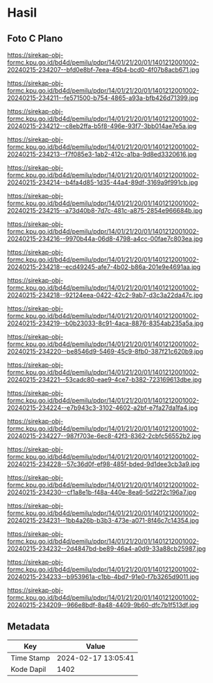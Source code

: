 # Hasil

## Foto C Plano

https://sirekap-obj-formc.kpu.go.id/bd4d/pemilu/pdpr/14/01/21/20/01/1401212001002-20240215-234207--bfd0e8bf-7eea-45b4-bcd0-4f07b8acb671.jpg

https://sirekap-obj-formc.kpu.go.id/bd4d/pemilu/pdpr/14/01/21/20/01/1401212001002-20240215-234211--fe571500-b754-4865-a93a-bfb426d71399.jpg

https://sirekap-obj-formc.kpu.go.id/bd4d/pemilu/pdpr/14/01/21/20/01/1401212001002-20240215-234212--c8eb2ffa-b5f8-496e-93f7-3bb014ae7e5a.jpg

https://sirekap-obj-formc.kpu.go.id/bd4d/pemilu/pdpr/14/01/21/20/01/1401212001002-20240215-234213--f7f085e3-1ab2-412c-a1ba-9d8ed3320616.jpg

https://sirekap-obj-formc.kpu.go.id/bd4d/pemilu/pdpr/14/01/21/20/01/1401212001002-20240215-234214--b4fa4d85-1d35-44a4-89df-3169a9f991cb.jpg

https://sirekap-obj-formc.kpu.go.id/bd4d/pemilu/pdpr/14/01/21/20/01/1401212001002-20240215-234215--a73d40b8-7d7c-481c-a875-2854e966684b.jpg

https://sirekap-obj-formc.kpu.go.id/bd4d/pemilu/pdpr/14/01/21/20/01/1401212001002-20240215-234216--9970b44a-06d8-4798-a4cc-00fae7c803ea.jpg

https://sirekap-obj-formc.kpu.go.id/bd4d/pemilu/pdpr/14/01/21/20/01/1401212001002-20240215-234218--ecd49245-afe7-4b02-b86a-201e9e4691aa.jpg

https://sirekap-obj-formc.kpu.go.id/bd4d/pemilu/pdpr/14/01/21/20/01/1401212001002-20240215-234218--92124eea-0422-42c2-9ab7-d3c3a22da47c.jpg

https://sirekap-obj-formc.kpu.go.id/bd4d/pemilu/pdpr/14/01/21/20/01/1401212001002-20240215-234219--b0b23033-8c91-4aca-8876-8354ab235a5a.jpg

https://sirekap-obj-formc.kpu.go.id/bd4d/pemilu/pdpr/14/01/21/20/01/1401212001002-20240215-234220--be8546d9-5469-45c9-8fb0-387f21c620b9.jpg

https://sirekap-obj-formc.kpu.go.id/bd4d/pemilu/pdpr/14/01/21/20/01/1401212001002-20240215-234221--53cadc80-eae9-4ce7-b382-723169613dbe.jpg

https://sirekap-obj-formc.kpu.go.id/bd4d/pemilu/pdpr/14/01/21/20/01/1401212001002-20240215-234224--e7b943c3-3102-4602-a2bf-e7fa27da1fa4.jpg

https://sirekap-obj-formc.kpu.go.id/bd4d/pemilu/pdpr/14/01/21/20/01/1401212001002-20240215-234227--987f703e-6ec8-42f3-8362-2cbfc56552b2.jpg

https://sirekap-obj-formc.kpu.go.id/bd4d/pemilu/pdpr/14/01/21/20/01/1401212001002-20240215-234228--57c36d0f-ef98-485f-bded-9d1dee3cb3a9.jpg

https://sirekap-obj-formc.kpu.go.id/bd4d/pemilu/pdpr/14/01/21/20/01/1401212001002-20240215-234230--cf1a8e1b-f48a-440e-8ea6-5d22f2c196a7.jpg

https://sirekap-obj-formc.kpu.go.id/bd4d/pemilu/pdpr/14/01/21/20/01/1401212001002-20240215-234231--1bb4a26b-b3b3-473e-a071-8f46c7c14354.jpg

https://sirekap-obj-formc.kpu.go.id/bd4d/pemilu/pdpr/14/01/21/20/01/1401212001002-20240215-234232--2d4847bd-be89-46a4-a0d9-33a88cb25987.jpg

https://sirekap-obj-formc.kpu.go.id/bd4d/pemilu/pdpr/14/01/21/20/01/1401212001002-20240215-234233--b953961a-c1bb-4bd7-91e0-f7b3265d9011.jpg

https://sirekap-obj-formc.kpu.go.id/bd4d/pemilu/pdpr/14/01/21/20/01/1401212001002-20240215-234209--966e8bdf-8a48-4409-9b60-dfc7b1f513df.jpg


## Metadata

| Key        | Value               |
| ---------- | ------------------- |
| Time Stamp | 2024-02-17 13:05:41 |
| Kode Dapil | 1402                |



